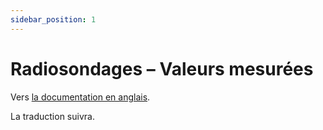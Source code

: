 ```yaml
---
sidebar_position: 1
---
```


# Radiosondages – Valeurs mesurées

Vers [la documentation en anglais](https://opendatadocs.meteoswiss.ch/b-data-atmosphere/b1-radio-sounding).

La traduction suivra.
